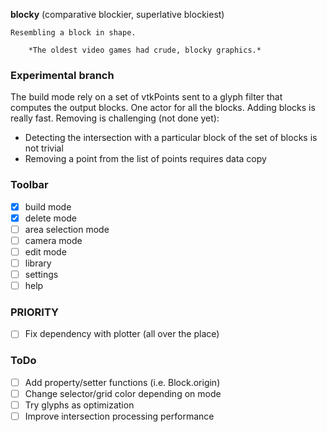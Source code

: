 **blocky** (comparative blockier, superlative blockiest)

    Resembling a block in shape.

        *The oldest video games had crude, blocky graphics.*

### Experimental branch

The build mode rely on a set of vtkPoints sent to a glyph
filter that computes the output blocks. One actor for all
the blocks. Adding blocks is really fast. Removing is
challenging (not done yet):

* Detecting the intersection with a particular block of the
set of blocks is not trivial
* Removing a point from the list of points requires data
copy


### Toolbar

- [x] build mode
- [x] delete mode
- [ ] area selection mode
- [ ] camera mode
- [ ] edit mode
- [ ] library
- [ ] settings
- [ ] help

### PRIORITY

- [ ] Fix dependency with plotter (all over the place)

### ToDo

- [ ] Add property/setter functions (i.e. Block.origin)
- [ ] Change selector/grid color depending on mode
- [ ] Try glyphs as optimization
- [ ] Improve intersection processing performance

